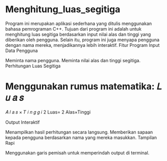 # Menghitung_luas_segitiga
Program ini merupakan aplikasi sederhana yang ditulis menggunakan bahasa pemrograman C++. Tujuan dari program ini adalah untuk menghitung luas segitiga berdasarkan input nilai alas dan tinggi yang diberikan oleh pengguna. Selain itu, program ini juga menyapa pengguna dengan nama mereka, menjadikannya lebih interaktif.
Fitur Program
Input Data Pengguna

Meminta nama pengguna.
Meminta nilai alas dan tinggi segitiga.
Perhitungan Luas Segitiga

Menggunakan rumus matematika:
𝐿
𝑢
𝑎
𝑠
=
𝐴
𝑙
𝑎
𝑠
×
𝑇
𝑖
𝑛
𝑔
𝑔
𝑖
2
Luas= 
2
Alas×Tinggi
​
 
Output Interaktif

Menampilkan hasil perhitungan secara langsung.
Memberikan sapaan kepada pengguna berdasarkan nama yang mereka masukkan.
Tampilan Rapi

Menggunakan garis pemisah untuk memperindah output di terminal.
